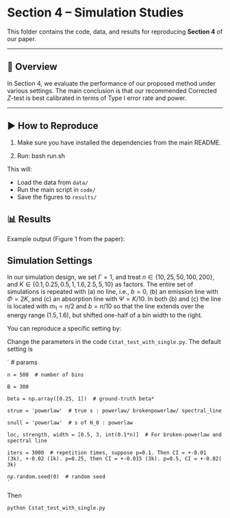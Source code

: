 
# Section 4 – Simulation Studies

This folder contains the code, data, and results for reproducing **Section 4** of our paper.

---

## 📄 Overview
In Section 4, we evaluate the performance of our proposed method under various settings.
The main conclusion is that our recommended Corrected $Z$-test is best calibrated in terms of Type I error rate and power.

---

## ▶️ How to Reproduce
1. Make sure you have installed the dependencies from the main README.
   
2. Run:
bash run.sh

This will:
- Load the data from `data/`
- Run the main script in `code/`
- Save the figures to `results/`

## 📊 Results
Example output (Figure 1 from the paper):

## Simulation Settings

In our simulation design, we set $\Gamma= 1$, and treat $n\in \{10, 25, 50, 100, 200 \}$, and $K\in \{0.1, 0.25, 0.5, 1, 1.6, 2.5, 5,10 \}$ as factors. The entire set of simulations is repeated with (a) no line, i.e., $b=0$, (b) an emission line with $\Phi = 2K$, and (c) an absorption line with $\Psi = K/10$. In both (b) and (c) the line is located with $m_1=n/2$ and $b=n/10$ so that the line extends over the energy range $(1.5, 1.6)$, but shifted one-half of a bin width to the right.

You can reproduce a specific setting by:

Change the parameters in the code `Cstat_test_with_single.py`. The default setting is 

`
    # params

    n = 500  # number of bins
    
    B = 300
    
    beta = np.array([0.25, 1])  # ground-truth beta*
    
    strue = 'powerlaw'  # true s : powerlaw/ brokenpowerlaw/ spectral_line
    
    snull = 'powerlaw'  # s of H_0 : powerlaw
    
    loc, strength, width = [0.5, 3, int(0.1*n)]  # For broken-powerlaw and spectral line
    
    iters = 3000  # repetition times, suppose p=0.1. Then CI = +-0.01 (3k), +-0.02 (1k). p=0.25, then CI = +-0.015 (3k). p=0.5, CI = +-0.02( 3k)
    
    np.random.seed(0)  # random seed
    `


Then
```bash
python Cstat_test_with_single.py
